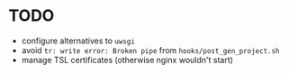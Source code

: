 # TODO

 - configure alternatives to ``uwsgi``
 - avoid ``tr: write error: Broken pipe`` from ``hooks/post_gen_project.sh``
 - manage TSL certificates (otherwise nginx wouldn't start)
